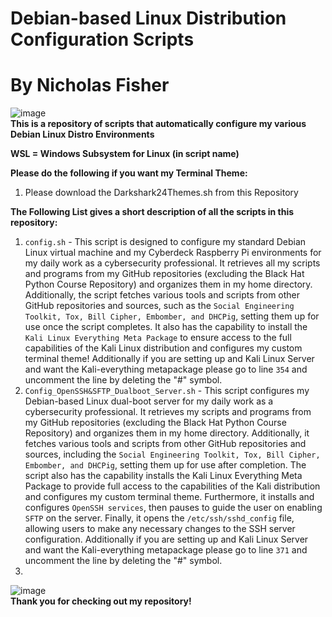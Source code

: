 # Debian-based Linux Distribution Configuration Scripts <br />
# By Nicholas Fisher <br />
![image](https://github.com/user-attachments/assets/ed67b483-607a-4a56-8988-0f2fc57dc6d0) <br />
**This is a repository of scripts that automatically configure my various Debian Linux Distro Environments** <br />

**WSL = Windows Subsystem for Linux (in script name)** <br />

**Please do the following if you want my Terminal Theme:** <br />
1. Please download the Darkshark24Themes.sh from this Repository <br />

**The Following List gives a short description of all the scripts in this repository:** <br />
1. `config.sh` - This script is designed to configure my standard Debian Linux virtual machine and my Cyberdeck Raspberry Pi environments for my daily work as a cybersecurity professional. It retrieves all my scripts and programs from my GitHub repositories (excluding the Black Hat Python Course Repository) and organizes them in my home directory. Additionally, the script fetches various tools and scripts from other GitHub repositories and sources, such as the `Social Engineering Toolkit, Tox, Bill Cipher, Embomber, and DHCPig`, setting them up for use once the script completes. It also has the capability to install the `Kali Linux Everything Meta Package` to ensure access to the full capabilities of the Kali Linux distribution and configures my custom terminal theme! Additionally if you are setting up and Kali Linux Server and want the Kali-everything metapackage please go to line `354` and uncomment the line by deleting the "#" symbol. <br />
2. `Config_OpenSSH&SFTP_Dualboot_Server.sh` - This script configures my Debian-based Linux dual-boot server for my daily work as a cybersecurity professional. It retrieves my scripts and programs from my GitHub repositories (excluding the Black Hat Python Course Repository) and organizes them in my home directory. Additionally, it fetches various tools and scripts from other GitHub repositories and sources, including the `Social Engineering Toolkit, Tox, Bill Cipher, Embomber, and DHCPig`, setting them up for use after completion. The script also has the capability installs the Kali Linux Everything Meta Package to provide full access to the capabilities of the Kali distribution and configures my custom terminal theme. Furthermore, it installs and configures `OpenSSH services`, then pauses to guide the user on enabling `SFTP` on the server. Finally, it opens the `/etc/ssh/sshd_config` file, allowing users to make any necessary changes to the SSH server configuration. Additionally if you are setting up and Kali Linux Server and want the Kali-everything metapackage please go to line `371` and uncomment the line by deleting the "#" symbol. <br />
3. <br /> 

![image](https://github.com/user-attachments/assets/d81d2c5b-2422-4eba-9ba1-904e423ce7ed) <br />
**Thank you for checking out my repository!**
